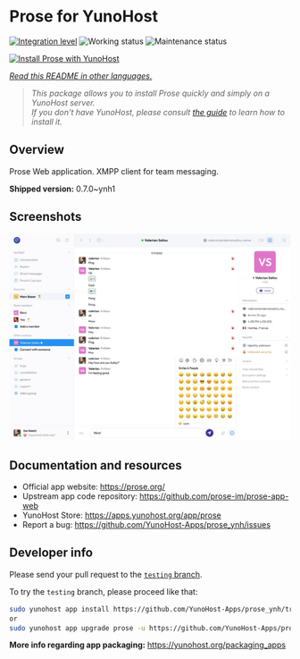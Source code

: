 <!--
N.B.: This README was automatically generated by <https://github.com/YunoHost/apps/tree/master/tools/readme_generator>
It shall NOT be edited by hand.
-->

# Prose for YunoHost

[![Integration level](https://apps.yunohost.org/badge/integration/prose)](https://ci-apps.yunohost.org/ci/apps/prose/)
![Working status](https://apps.yunohost.org/badge/state/prose)
![Maintenance status](https://apps.yunohost.org/badge/maintained/prose)

[![Install Prose with YunoHost](https://install-app.yunohost.org/install-with-yunohost.svg)](https://install-app.yunohost.org/?app=prose)

*[Read this README in other languages.](./ALL_README.md)*

> *This package allows you to install Prose quickly and simply on a YunoHost server.*  
> *If you don't have YunoHost, please consult [the guide](https://yunohost.org/install) to learn how to install it.*

## Overview

Prose Web application. XMPP client for team messaging.


**Shipped version:** 0.7.0~ynh1

## Screenshots

![Screenshot of Prose](./doc/screenshots/screenshot.jpg)

## Documentation and resources

- Official app website: <https://prose.org/>
- Upstream app code repository: <https://github.com/prose-im/prose-app-web>
- YunoHost Store: <https://apps.yunohost.org/app/prose>
- Report a bug: <https://github.com/YunoHost-Apps/prose_ynh/issues>

## Developer info

Please send your pull request to the [`testing` branch](https://github.com/YunoHost-Apps/prose_ynh/tree/testing).

To try the `testing` branch, please proceed like that:

```bash
sudo yunohost app install https://github.com/YunoHost-Apps/prose_ynh/tree/testing --debug
or
sudo yunohost app upgrade prose -u https://github.com/YunoHost-Apps/prose_ynh/tree/testing --debug
```

**More info regarding app packaging:** <https://yunohost.org/packaging_apps>
